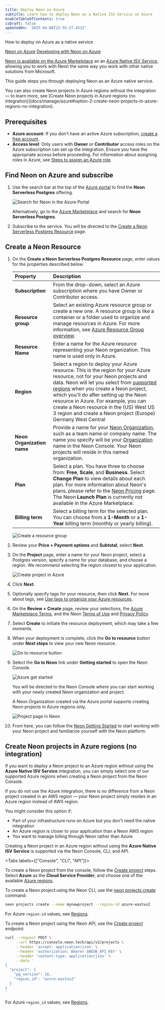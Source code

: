 ```yaml
---
title: Deploy Neon on Azure
subtitle: Learn how to deploy Neon as a Native ISV Service on Azure
enableTableOfContents: true
isDraft: false
updatedOn: '2025-04-08T22:55:27.451Z'
---
```


<PublicPreview/>

<InfoBlock>

<DocsList title="What you will learn:">
<p>How to deploy on Azure as a native service</p>
</DocsList>

<DocsList title="Related resources" theme="docs">
  <a href="/docs/manage/azure">Neon on Azure</a>
  <a href="/docs/manage/azure-develop">Developing with Neon on Azure</a>
</DocsList>

</InfoBlock>

[Neon is available on the Azure Marketplace](https://azuremarketplace.microsoft.com/en-us/marketplace/apps/neon1722366567200.neon_serverless_postgres_azure_prod?tab=Overview) as an [Azure Native ISV Service](https://learn.microsoft.com/en-us/azure/partner-solutions/partners), allowing you to work with Neon the same way you work with other native solutions from Microsoft. 

This guide steps you through deploying Neon as an Azure native service.

<Admonition type="note">
You can also create Neon projects in Azure regions without the integration — to learn more, see [Create Neon projects in Azure regions (no integration)](docs/manage/azure#option-2-create-neon-projects-in-azure-regions-no-integration).
</Admonition>

## Prerequisites

- **Azure account**: If you don't have an active Azure subscription, [create a free account](https://azure.microsoft.com/free).
- **Access level**: Only users with **Owner** or **Contributor** access roles on the Azure subscription can set up the integration. Ensure you have the appropriate access before proceeding. For information about assigning roles in Azure, see [Steps to assign an Azure role](https://learn.microsoft.com/en-us/azure/role-based-access-control/role-assignments-steps).

## Find Neon on Azure and subscribe

1. Use the search bar at the top of the [Azure portal](https://portal.azure.com/) to find the **Neon Serverless Postgres** offering.

   ![Search for Neon in the Azure Portal](/docs/introduction/azure_search_neon.png)

   Alternatively, go to the [Azure Marketplace](https://portal.azure.com/#view/Microsoft_Azure_Marketplace/MarketplaceOffersBlade/selectedMenuItemId/home) and search for **Neon Serverless Postgres**.

2. Subscribe to the service. You will be directed to the [Create a Neon Serverless Postgres Resource](#create-a-neon-resource) page.

## Create a Neon Resource

1. On the **Create a Neon Serverless Postgres Resource** page, enter values for the properties described below.

   | Property                   | Description                                                                                                                                                                                                                                                                                                                                                                                                                                               |
   | :------------------------- | :-------------------------------------------------------------------------------------------------------------------------------------------------------------------------------------------------------------------------------------------------------------------------------------------------------------------------------------------------------------------------------------------------------------------------------------------------------- |
   | **Subscription**           | From the drop-down, select an Azure subscription where you have Owner or Contributor access.                                                                                                                                                                                                                                                                                                                                                              |
   | **Resource group**         | Select an existing Azure resource group or create a new one. A resource group is like a container or a folder used to organize and manage resources in Azure. For more information, see [Azure Resource Group overview](https://learn.microsoft.com/en-us/azure/azure-resource-manager/management/overview).                                                                                                                                              |
   | **Resource Name**          | Enter a name for the Azure resource representing your Neon organization. This name is used only in Azure.                                                                                                                                                                                                                                                                                                                                                 |
   | **Region**                 | Select a region to deploy your Azure resource. This is the region for your Azure resource, not for your Neon projects and data. Neon will let you select from [supported regions](/docs/introduction/regions#azure-regions) when you create a Neon project, which you'll do after setting up the Neon resource in Azure. For example, you can create a Neon resource in the (US) West US 3 region and create a Neon project (Europe) Germany West Central |
   | **Neon Organization name** | Provide a name for your [Neon Organization](/docs/reference/glossary#organization), such as a team name or company name. The name you specify will be your [Organization](/docs/reference/glossary#organization) name in the Neon Console. Your Neon projects will reside in this named organization.                                                                                                                                                     |
   | **Plan**                   | Select a plan. You have three to choose from: **Free**, **Scale**, and **Business**. Select **Change Plan** to view details about each plan. For more information about Neon's plans, please refer to the [Neon Pricing](https://neon.tech/home) page. The Neon **Launch Plan** is currently not available in the Azure Marketplace.                                                                                                                      |
   | **Billing term**           | Select a billing term for the selected plan. You can choose from a **1-Month** or a **1-Year** billing term (monthly or yearly billing).                                                                                                                                                                                                                                                                                                                  |

   ![Create a resource group](/docs/introduction/azure_create_resource_group.png)

1. Review your **Price + Payment options** and **Subtotal**, select **Next**.
1. On the **Project** page, enter a name for your Neon project, select a Postgres version, specify a name for your database, and choose a region. We recommend selecting the region closest to your application.

   ![Create project in Azure](/docs/introduction/azure_create_project.png)

1. Click **Next**.
1. Optionally specify tags for your resource, then click **Next**. For more about tags, see [Use tags to organize your Azure resources](https://learn.microsoft.com/en-us/azure/azure-resource-manager/management/tag-resources).
1. On the **Review + Create** page, review your selections, the [Azure Marketplace Terms](https://learn.microsoft.com/en-us/legal/marketplace/marketplace-terms), and the Neon [Terms of Use](https://neon.tech/terms-of-service) and [Privacy Policy](https://neon.tech/privacy-policy).
1. Select **Create** to initiate the resource deployment, which may take a few moments.
1. When your deployment is complete, click the **Go to resource** button under **Next steps** to view your new Neon resource.

   ![Go to resource button](/docs/introduction/azure_go_to_resource.png)

1. Select the **Go to Neon** link under **Getting started** to open the Neon Console.

   ![Azure get started](/docs/introduction/azure_get_started.png)

   You will be directed to the Neon Console where you can start working with your newly created Neon organization and project.

   <Admonition type="note">
   A Neon Organization created via the Azure portal supports creating Neon projects in Azure regions only.
   </Admonition>

   ![Project page in Neon](/docs/introduction/azure_neon_project_page.png)

1. From here, you can follow the [Neon Getting Started](/docs/get-started-with-neon/signing-up) to start working with your Neon project and familiarize yourself with the Neon platform.

## Create Neon projects in Azure regions (no integration)

If you want to deploy a Neon project to an Azure region without using the **Azure Native ISV Service** integration, you can simply select one of our supported Azure regions when creating a Neon project from the Neon Console. 

If you do not use the Azure integration, there is no difference from a Neon project created in an AWS region — your Neon project simply resides in an Azure region instead of AWS region.

You might consider this option if:

- Part of your infrastructure runs on Azure but you don't need the native integration
- An Azure region is closer to your application than a Neon AWS region
- You want to manage billing through Neon rather than Azure

Creating a Neon project in an Azure region without using the **Azure Native ISV Service** is supported via the Neon Console, CLI, and API.

<Tabs labels={["Console", "CLI", "API"]}>

<TabItem>

To create a Neon project from the console, follow the [Create project](https://neon.tech/docs/manage/projects#create-a-project) steps. Select **Azure** as the **Cloud Service Provider**, and choose one of the available [Azure regions](/docs/introduction/regions).

</TabItem>

<TabItem>

To create a Neon project using the Neon CLI, use the [neon projects create](/docs/reference/cli-projects#create) command:

```bash
neon projects create --name mynewproject --region-id azure-eastus2
```

For Azure `region-id` values, see [Regions](/docs/introduction/regions).
</TabItem>

<TabItem>

To create a Neon project using the Neon API, use the [Create project](https://api-docs.neon.tech/reference/createproject) endpoint:

```bash
curl --request POST \
     --url https://console.neon.tech/api/v2/projects \
     --header 'accept: application/json' \
     --header 'authorization: Bearer $NEON_API_KEY' \
     --header 'content-type: application/json' \
     --data '
{
  "project": {
    "pg_version": 16,
    "region_id": "azure-eastus2"
  }
}
'
```

For Azure `region_id` values, see [Regions](/docs/introduction/regions).

</TabItem>

</Tabs>
